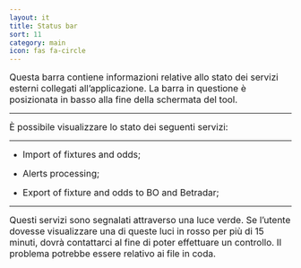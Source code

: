 ```yaml
---
layout: it
title: Status bar
sort: 11
category: main
icon: fas fa-circle
---
```

<p class="message">
  
</p>

<font size="3">Questa barra contiene informazioni relative allo stato dei servizi esterni collegati all’applicazione. La barra in questione è posizionata in basso alla fine della schermata del tool.</font> 

---

<font size="3">È possibile visualizzare lo stato dei seguenti servizi:</font> 

 ---

 - <font size="3">Import of fixtures and odds;</font> 

 - <font size="3">Alerts processing;</font> 

 - <font size="3">Export of fixture and odds to BO and Betradar;</font> 

---

<font size="3">Questi servizi sono segnalati attraverso una luce verde. Se l’utente dovesse visualizzare una di queste luci in rosso per più di 15 minuti, dovrà contattarci al fine di poter effettuare un controllo. Il problema potrebbe essere relativo ai file in coda.</font> 

 